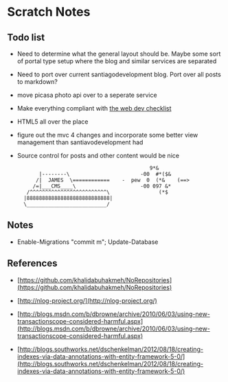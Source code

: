 Scratch Notes
=============

## Todo list

* Need to determine what the general layout should be.  Maybe some sort of portal type setup where the blog and similar services are separated

* Need to port over current santiagodevelopment blog.  Port over all posts to markdown?

* move picasa photo api over to a seperate service

* Make everything compliant with [the web dev checklist](http://webdevchecklist.com/)

* HTML5 all over the place

* figure out the mvc 4 changes and incorporate some better view management than santiavodevelopment had

* Source control for posts and other content would be nice


                                                 9*&
             |--------\                       -00  #*($&
            /|  JAMES  \============    -  pew  0  (*&    (==>
           /=|___CMS____\                     -00 097 &*
         /^^^^^^^^^^^^^^^^^^^^^^^^^\                (*$
        |888888888888888888888888888|
        \__________________________/



## Notes

- Enable-Migrations "commit m"; Update-Database

## References

- [https://github.com/khalidabuhakmeh/NoRepositories](https://github.com/khalidabuhakmeh/NoRepositories)

- [http://nlog-project.org/](http://nlog-project.org/)

- [http://blogs.msdn.com/b/dbrowne/archive/2010/06/03/using-new-transactionscope-considered-harmful.aspx](http://blogs.msdn.com/b/dbrowne/archive/2010/06/03/using-new-transactionscope-considered-harmful.aspx)

- [http://blogs.southworks.net/dschenkelman/2012/08/18/creating-indexes-via-data-annotations-with-entity-framework-5-0/](http://blogs.southworks.net/dschenkelman/2012/08/18/creating-indexes-via-data-annotations-with-entity-framework-5-0/)

